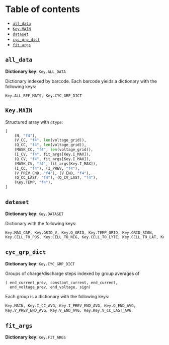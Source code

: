 # Table of contents

- [`all_data`](#all-data)
- [`Key.MAIN`](#keymain)
- [`dataset`](#dataset)
- [`cyc_grp_dict`](#cyc-grp)
- [`fit_args`](#fit-args)

<a name="all-data"/>

## `all_data`
**Dictionary key**: `Key.ALL_DATA`

Dictionary indexed by barcode. Each barcode yields a dictionary with the following keys:
```python
Key.ALL_REF_MATS, Key.CYC_GRP_DICT
```


<a name="keymain"/>

## `Key.MAIN`
Structured array with `dtype`:
```python
[
    (N, "f4"),
    (V_CC, "f4", len(voltage_grid)),
    (Q_CC, "f4", len(voltage_grid)),
    (MASK_CC, "f4", len(voltage_grid)),
    (I_CV, "f4", fit_args[Key.I_MAX]),
    (Q_CV, "f4", fit_args[Key.I_MAX]),
    (MASK_CV, "f4", fit_args[Key.I_MAX]),
    (I_CC, "f4"), (I_PREV, "f4"),
    (V_PREV_END, "f4"), (V_END, "f4"),
    (Q_CC_LAST, "f4"), (Q_CV_LAST, "f4"),
    (Key.TEMP, "f4"),
]
```


<a name="dataset"/>

## `dataset`
**Dictionary key**: `Key.DATASET`

Dictionary with the following keys:
```python
Key.MAX_CAP, Key.GRID_V, Key.Q_GRID, Key.TEMP_GRID, Key.GRID_SIGN,
Key.CELL_TO_POS, Key.CELL_TO_NEG, Key.CELL_TO_LYTE, Key.CELL_TO_LAT, Key.ALL_DATA
```


<a name="cyc-grp"/>

## `cyc_grp_dict`
**Dictionary key**: `Key.CYC_GRP_DICT`

Groups of charge/discharge steps indexed by group averages of
```python
( end_current_prev, constant_current, end_current,
  end_voltage_prev, end_voltage, sign)
```

Each group is a dictionary with the following keys:
```python
Key.MAIN, Key.I_CC_AVG, Key.I_PREV_END_AVG, Key.Q_END_AVG,
Key.V_PREV_END_AVG, Key.V_END_AVG, Key.Key.V_CC_LAST_AVG
```


<a name="fit-args"/>

## `fit_args`
**Dictionary key**: `Key.FIT_ARGS`

